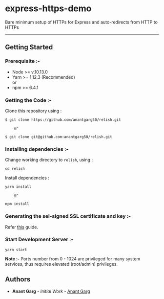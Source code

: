 # express-https-demo

Bare minimum setup of HTTPs for Express and auto-redirects from HTTP to HTTPs

---

## Getting Started

### Prerequisite :-

- Node >= v.10.13.0
- Yarn >= 1.12.3 (Recommended)  
  or
- npm >= 6.4.1

### Getting the Code :-
Clone this repository using :
```
$ git clone https://github.com/anantgarg50/relish.git

    or

$ git clone git@github.com:anantgarg50/relish.git
```  

### Installing dependencies :-
Change working directory to `relish`, using :  
```
cd relish
```

Install dependencies :  
```
yarn install
    
    or

npm install
```

### Generating the sel-signed SSL certificate and key :-

Refer [this](https://flaviocopes.com/express-https-self-signed-certificate/) guide.

### Start Development Server :-

`yarn start`  

**Note :-** Ports number from 0 - 1024 are privileged for many system services, thus requires elevated (root/admin) privileges.

## Authors

- **Anant Garg** - _Initial Work_ - [Anant Garg](https://github.com/anantgarg50)
